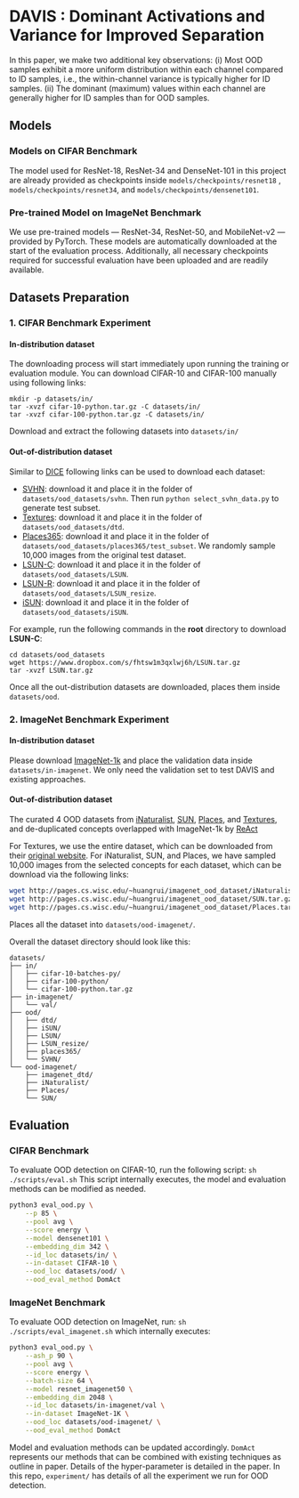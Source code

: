 # DAVIS : Dominant Activations and Variance for Improved Separation
In this paper, we make two additional key observations: (i) Most OOD samples exhibit a more uniform distribution within each channel compared to ID samples, i.e., the within-channel variance is typically higher for ID samples. (ii) The dominant (maximum) values within each channel are generally higher for ID samples than for OOD samples.

## Models

### Models on CIFAR Benchmark
The model used for ResNet-18, ResNet-34 and DenseNet-101 in this project are already provided as checkpoints inside `models/checkpoints/resnet18` , `models/checkpoints/resnet34`, and `models/checkpoints/densenet101`.
### Pre-trained Model on ImageNet Benchmark
We use pre-trained models — ResNet-34, ResNet-50, and MobileNet-v2 — provided by PyTorch. These models are automatically downloaded at the start of the evaluation process. Additionally, all necessary checkpoints required for successful evaluation have been uploaded and are readily available.



## Datasets Preparation

### 1. CIFAR Benchmark Experiment
#### In-distribution dataset
The downloading process will start immediately upon running the training or evaluation module. You can download CIFAR-10 and CIFAR-100 manually using following links:

```
mkdir -p datasets/in/
tar -xvzf cifar-10-python.tar.gz -C datasets/in/
tar -xvzf cifar-100-python.tar.gz -C datasets/in/
```
Download and extract the following datasets into `datasets/in/`
#### Out-of-distribution dataset
Similar to [DICE](https://github.com/deeplearning-wisc/dice ) following links can be used to download each dataset:

* [SVHN](http://ufldl.stanford.edu/housenumbers/test_32x32.mat): download it and place it in the folder of `datasets/ood_datasets/svhn`. Then run `python select_svhn_data.py` to generate test subset.
* [Textures](https://www.robots.ox.ac.uk/~vgg/data/dtd/download/dtd-r1.0.1.tar.gz): download it and place it in the folder of `datasets/ood_datasets/dtd`.
* [Places365](http://data.csail.mit.edu/places/places365/test_256.tar): download it and place it in the folder of `datasets/ood_datasets/places365/test_subset`. We randomly sample 10,000 images from the original test dataset. 
* [LSUN-C](https://www.dropbox.com/s/fhtsw1m3qxlwj6h/LSUN.tar.gz): download it and place it in the folder of `datasets/ood_datasets/LSUN`.
* [LSUN-R](https://www.dropbox.com/s/moqh2wh8696c3yl/LSUN_resize.tar.gz): download it and place it in the folder of `datasets/ood_datasets/LSUN_resize`.
* [iSUN](https://www.dropbox.com/s/ssz7qxfqae0cca5/iSUN.tar.gz): download it and place it in the folder of `datasets/ood_datasets/iSUN`.

For example, run the following commands in the **root** directory to download **LSUN-C**:
```
cd datasets/ood_datasets
wget https://www.dropbox.com/s/fhtsw1m3qxlwj6h/LSUN.tar.gz
tar -xvzf LSUN.tar.gz
```
Once all the out-distribution datasets are downloaded, places them inside `datasets/ood`. 

### 2. ImageNet Benchmark Experiment

#### In-distribution dataset
Please download [ImageNet-1k](http://www.image-net.org/challenges/LSVRC/2012/index) and place the validation data inside `datasets/in-imagenet`. We only need the validation set to test DAVIS and existing approaches. 
#### Out-of-distribution dataset
The curated 4 OOD datasets from  [iNaturalist](https://arxiv.org/pdf/1707.06642.pdf),  [SUN](https://vision.princeton.edu/projects/2010/SUN/paper.pdf),  [Places](http://places2.csail.mit.edu/PAMI_places.pdf),  and [Textures](https://arxiv.org/pdf/1311.3618.pdf), and de-duplicated concepts overlapped with ImageNet-1k by [ReAct](https://github.com/deeplearning-wisc/react)

For Textures, we use the entire dataset, which can be downloaded from their [original website](https://www.robots.ox.ac.uk/~vgg/data/dtd/). For iNaturalist, SUN, and Places, we have sampled 10,000 images from the selected concepts for each dataset, which can be download via the following links:

```bash
wget http://pages.cs.wisc.edu/~huangrui/imagenet_ood_dataset/iNaturalist.tar.gz
wget http://pages.cs.wisc.edu/~huangrui/imagenet_ood_dataset/SUN.tar.gz
wget http://pages.cs.wisc.edu/~huangrui/imagenet_ood_dataset/Places.tar.gz
```
Places all the dataset into `datasets/ood-imagenet/`.

Overall the dataset directory should look like this:
```
datasets/
├── in/
│   ├── cifar-10-batches-py/
│   ├── cifar-100-python/
│   └── cifar-100-python.tar.gz
├── in-imagenet/
│   └── val/
├── ood/
│   ├── dtd/
│   ├── iSUN/
│   ├── LSUN/
│   ├── LSUN_resize/
│   ├── places365/
│   └── SVHN/
└── ood-imagenet/
    ├── imagenet_dtd/
    ├── iNaturalist/
    ├── Places/
    └── SUN/
```




## Evaluation
### CIFAR Benchmark
To evaluate OOD detection on CIFAR-10, run the following script:
``` sh ./scripts/eval.sh ```
This script internally executes, the model and evaluation methods can be modified as needed.
```bash
python3 eval_ood.py \
    --p 85 \
    --pool avg \
    --score energy \
    --model densenet101 \
    --embedding_dim 342 \
    --id_loc datasets/in/ \
    --in-dataset CIFAR-10 \
    --ood_loc datasets/ood/ \
    --ood_eval_method DomAct
``` 
### ImageNet Benchmark
To evaluate OOD detection on ImageNet, run: `sh ./scripts/eval_imagenet.sh` which internally executes:  
```bash
python3 eval_ood.py \
    --ash_p 90 \
    --pool avg \
    --score energy \
    --batch-size 64 \
    --model resnet_imagenet50 \
    --embedding_dim 2048 \
    --id_loc datasets/in-imagenet/val \
    --in-dataset ImageNet-1K \
    --ood_loc datasets/ood-imagenet/ \
    --ood_eval_method DomAct
```
Model and evaluation methods can be updated accordingly. `DomAct` represents our methods that can be combined with existing techniques as outline in paper. Details of the hyper-parameter is detailed in the paper. In this repo, `experiment/` has details of all the experiment we run for OOD detection.
